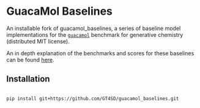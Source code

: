 # GuacaMol Baselines

An installable fork of guacamol_baselines, a series of baseline model implementations for the [`guacamol`](https://github.com/BenevolentAI/guacamol) benchmark for generative chemistry (distributed MIT license).

An in depth explanation of the benchmarks and scores for these baselines can be found [here](https://github.com/BenevolentAI/guacamol_baselines).

## Installation

```bash

pip install git+https://github.com/GT4SD/guacamol_baselines.git

```
